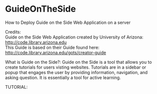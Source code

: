# GuideOnTheSide
How to Deploy Guide on the Side Web Application on a server

Credits:    
Guide on the Side Web Application created by University of Arizona:   
http://code.library.arizona.edu   
This Guide is based on their Guide found here:         
http://code.library.arizona.edu/gots/creator-guide

What is Guide on the Side?:
Guide on the Side is a tool that allows you to create tutorials for users visting websites. Tutorials are in a sidebar or popup that engages the user by providing information, navigation, and asking question. It is essentially a tool for active learning.

TUTORIAL:

